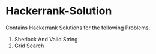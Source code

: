 # Hackerrank-Solution
Contains Hackerrank Solutions for the following Problems.                  
1. Sherlock And Valid String     
2. Grid Search
